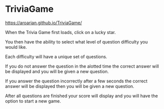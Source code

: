 # TriviaGame

https://aroarian.github.io/TriviaGame/

When the Trivia Game first loads, click on a lucky star.

You then have the ability to select what level of question difficulty you would like.

Each difficulty will have a unique set of questions.

If you do not answer the question in the alotted time the correct answer will be displayed and you will be given a new question.

If you answer the question incorrectly after a few seconds the correct answer will be displayed then you will be given a new question.

After all questions are finished your score will display and you will have the option to start a new game.

